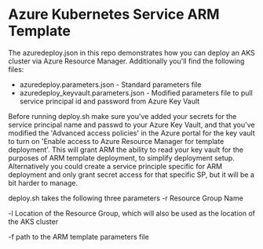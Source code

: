 # Azure Kubernetes Service ARM Template
The azuredeploy.json in this repo demonstrates how you can deploy an AKS cluster via Azure Resource Manager. Additionally you'll find the following files:

* azuredeploy.parameters.json - Standard parameters file
* azuredeploy_keyvault.parameters.json - Modified parameters file to pull service principal id and password from Azure Key Vault

Before running deploy.sh make sure you've added your secrets for the service principal name and passwd to your Azure Key Vault, and that you've modified the 'Advanced access policies' in the Azure portal for the key vault to turn on 'Enable access to Azure Resource Manager for template deployment'. This will grant ARM the ability to read your key vault for the purposes of ARM template deployment, to simplify deployment setup. Alternatively you could create a service principle specific for ARM deployment and only grant secret access for that specific SP, but it will be a bit harder to manage.

deploy.sh takes the following three parameters
-r Resource Group Name

-l Location of the Resource Group, which will also be used as the location of the AKS cluster

-f path to the ARM template parameters file

